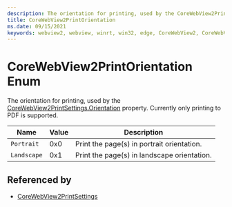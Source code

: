 ```yaml
---
description: The orientation for printing, used by the CoreWebView2PrintSettings.Orientation property. Currently only printing to PDF is supported.
title: CoreWebView2PrintOrientation
ms.date: 09/15/2021
keywords: webview2, webview, winrt, win32, edge, CoreWebView2, CoreWebView2Controller, browser control, edge html, CoreWebView2PrintOrientation
---
```


# CoreWebView2PrintOrientation Enum

The orientation for printing, used by the [CoreWebView2PrintSettings.Orientation](corewebview2printsettings.md#orientation) property. Currently only printing to PDF is supported.

| Name |  Value | Description |
|--|--|--|
|`Portrait` | 0x0  |  Print the page(s) in portrait orientation.|
|`Landscape` | 0x1  |  Print the page(s) in landscape orientation.|


## Referenced by

- [CoreWebView2PrintSettings](corewebview2printsettings.md)
